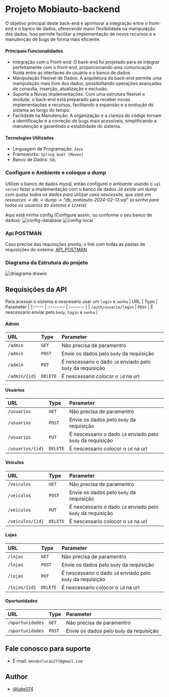 
# Projeto Mobiauto-backend

O objetivo principal deste back-end é aprimorar a integração entre o front-end e o banco de dados, oferecendo maior flexibilidade na manipulação dos dados. Isso permite facilitar a implementação de novos recursos e a manutenção de bugs de forma mais eficiente.

#### Principais Funcionalidades

- Integração com o Front-end: O back-end foi projetado para se integrar perfeitamente com o front-end, proporcionando uma comunicação fluida entre as interfaces do usuário e o banco de dados
- Manipulação Flexível de Dados: A arquitetura do back-end permite uma manipulação mais livre dos dados, possibilitando operações avançadas de consulta, inserção, atualização e exclusão.
- Suporte a Novas Implementações: Com uma estrutura flexível e modular, o back-end está preparado para receber novas implementações e recursos, facilitando a expansão e a evolução do sistema ao longo do tempo.
- Facilidade na Manutenção: A organização e a clareza do código tornam a identificação e a correção de bugs mais acessíveis, simplificando a manutenção e garantindo a estabilidade do sistema.

#### Tecnologias Utilizadas

- Linguagem de Programação: `Java`
- Frameworks: `Spring boot (Maven)`
- Banco de Dados: `SQL`

### Configure o Ambiente e coloque o dump
Utilizei o banco de dados mysql, então configurei o ambiente usando o `sql server` fazer a implementação com o banco de dados
_Já existe um dump com quase todos os dados para utilizar caso nescessite, que está em resources -> db -> dump -> "db_mobiauto-2024-02-13.sql" (a senha para todos os usuarios do sistema é `123456`)_

Aqui está minha config (Configure assim, ou conforme o seu banco de dados):
![config-database](https://github.com/Luke074/mobiauto-backend-interview/assets/68557804/a0d8f80b-c417-440e-97de-12747fb2e343)
![config-local](https://github.com/Luke074/mobiauto-backend-interview/assets/68557804/568d9c47-6267-44b3-8d13-23a142268488)

### Api POSTMAN
Caso precise das requisições pronta, o link com todas as pastas de requisições do sistema:
[API_POSTMAN](https://www.postman.com/aviation-astronomer-43438735/workspace/lucas-mendes-workspace/collection/13543752-860cf3cb-7d30-4174-8421-eda6b9bb01e3)

### Diagrama da Estrutura do projeto
![driagrama drawio](https://github.com/Luke074/mobiauto-backend-interview/assets/68557804/826a44d2-243b-479e-8199-fcb0c731b65e)

## Requisições da API
Para acessar o sistema é nescesario usar um `login` e `senha`
| URL | Type  | Parameter |
|:----- | :-------- | :------- |
| `/auth/usuario/login` | `POSt` | É nescessario enviar pelo `body`, `login` e `senha` | 

#### Admin
| URL | Type  | Parameter |
|:----- | :-------- | :------- |
| `/admin` | `GET` | Não precisa de paramentro| 
| `/admin` | `POST` | Envie os dados pelo `body` da requisição| 
| `/admin` | `PUT` | É nescessario o dado `id` enviado pelo `body` da requisição| 
| `/admin/{id}` | `DELETE` | É nescessario colocor o `id` na url| 

#### Usuarios
| URL | Type  | Parameter |
|:----- | :-------- | :------- |
| `/usuarios` | `GET` | Não precisa de paramentro| 
| `/usuarios` | `POST` | Envie os dados pelo `body` da requisição| 
| `/usuarios` | `PUT` | É nescessario o dado `id` enviado pelo `body` da requisição| 
| `/usuarios/{id}` | `DELETE` | É nescessario colocor o `id` na url| 

#### Veiculos
| URL | Type  | Parameter |
|:----- | :-------- | :------- |
| `/veiculos` | `GET` | Não precisa de paramentro| 
| `/veiculos` | `POST` | Envie os dados pelo `body` da requisição| 
| `/veiculos` | `PUT` | É nescessario o dado `id` enviado pelo `body` da requisição| 
| `/veiculos/{id}` | `DELETE` | É nescessario colocor o `id` na url| 

#### Lojas
| URL | Type  | Parameter |
|:----- | :-------- | :------- |
| `/lojas` | `GET` | Não precisa de paramentro| 
| `/lojas` | `POST` | Envie os dados pelo `body` da requisição| 
| `/lojas` | `PUT` | É nescessario o dado `id` enviado pelo `body` da requisição| 
| `/lojas/{id}` | `DELETE` | É nescessario colocor o `id` na url| 

#### Oportunidades
| URL | Type  | Parameter |
|:----- | :-------- | :------- |
| `/oportunidades` | `GET` | Não precisa de paramentro| 
| `/oportunidades` | `POST` | Envie os dados pelo `body` da requisição|

## Fale conosco para suporte

- E-mail: `mendeslucas277@gmail.com`

## Author
- [@luke074](https://github.com/Luke074/)
